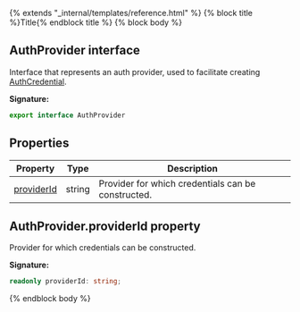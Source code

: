 {% extends "_internal/templates/reference.html" %}
{% block title %}Title{% endblock title %}
{% block body %}

## AuthProvider interface

Interface that represents an auth provider, used to facilitate creating [AuthCredential](./auth-types.authcredential.md#authcredential_class)<!-- -->.

<b>Signature:</b>

```typescript
export interface AuthProvider 
```

## Properties

|  Property | Type | Description |
|  --- | --- | --- |
|  [providerId](./auth-types.authprovider.md#authproviderproviderid_property) | string | Provider for which credentials can be constructed. |

## AuthProvider.providerId property

Provider for which credentials can be constructed.

<b>Signature:</b>

```typescript
readonly providerId: string;
```
{% endblock body %}
